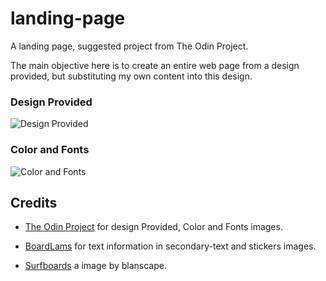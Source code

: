 # landing-page
A landing page, suggested project from The Odin Project.

The main objective here is to create an entire web page from a design provided, but substituting my own content into this design.

### Design Provided
![Design Provided](https://cdn.statically.io/gh/TheOdinProject/curriculum/81a5d553f4073e593d23a6ab00d50eef8620796d/foundations/html_css/project/imgs/01.png)

### Color and Fonts
![Color and Fonts](https://cdn.statically.io/gh/TheOdinProject/curriculum/81a5d553f4073e593d23a6ab00d50eef8620796d/foundations/html_css/project/imgs/02.png)

## Credits

- <a href="https://www.theodinproject.com/"> The Odin Project</a> for design Provided, Color and Fonts images.

- <a href="https://www.boardlams.com/pages/sticker-options"> BoardLams</a> for text information in secondary-text and stickers images.

- <a href="https://www.istockphoto.com/br/foto/pranchas-coloridas-em-parede-de-madeira-de-bambu-gm1307041388-397436094?utm_source=unsplash&utm_medium=affiliate&utm_campaign=srp_photos_bottom&utm_content=https%3A%2F%2Funsplash.com%2Fs%2Fphotos%2Fsurfboards&utm_term=surfboards%3A%3A%3A"> Surfboards</a> a image by blanscape.